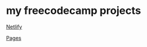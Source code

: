 # my freecodecamp projects

[Netlify](https://myfreecodecamp-projects.netlify.app/)

[Pages](https://mtdowner.github.io/freecodecamp/)
